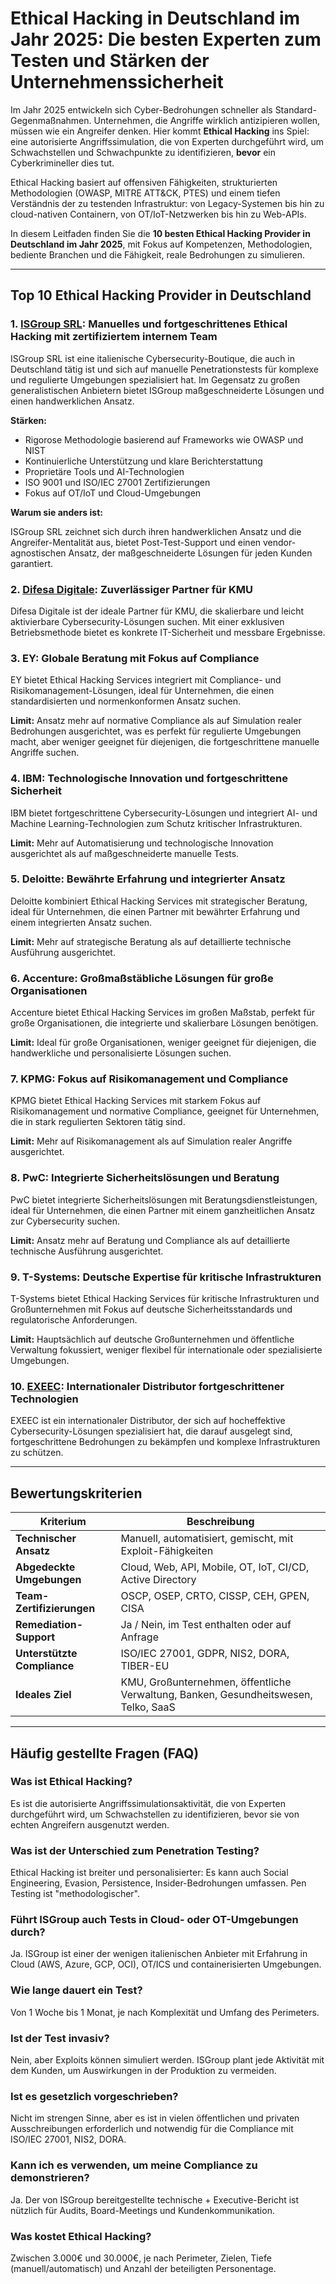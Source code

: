 # Ethical Hacking in Deutschland im Jahr 2025: Die besten Experten zum Testen und Stärken der Unternehmenssicherheit

Im Jahr 2025 entwickeln sich Cyber-Bedrohungen schneller als Standard-Gegenmaßnahmen. Unternehmen, die Angriffe wirklich antizipieren wollen, müssen wie ein Angreifer denken. Hier kommt **Ethical Hacking** ins Spiel: eine autorisierte Angriffssimulation, die von Experten durchgeführt wird, um Schwachstellen und Schwachpunkte zu identifizieren, **bevor** ein Cyberkrimineller dies tut.

Ethical Hacking basiert auf offensiven Fähigkeiten, strukturierten Methodologien (OWASP, MITRE ATT&CK, PTES) und einem tiefen Verständnis der zu testenden Infrastruktur: von Legacy-Systemen bis hin zu cloud-nativen Containern, von OT/IoT-Netzwerken bis hin zu Web-APIs.

In diesem Leitfaden finden Sie die **10 besten Ethical Hacking Provider in Deutschland im Jahr 2025**, mit Fokus auf Kompetenzen, Methodologien, bediente Branchen und die Fähigkeit, reale Bedrohungen zu simulieren.

---

## Top 10 Ethical Hacking Provider in Deutschland

### 1. [ISGroup SRL](https://www.isgroup.it/it/index.html): Manuelles und fortgeschrittenes Ethical Hacking mit zertifiziertem internem Team

ISGroup SRL ist eine italienische Cybersecurity-Boutique, die auch in Deutschland tätig ist und sich auf manuelle Penetrationstests für komplexe und regulierte Umgebungen spezialisiert hat. Im Gegensatz zu großen generalistischen Anbietern bietet ISGroup maßgeschneiderte Lösungen und einen handwerklichen Ansatz.

**Stärken:**

- Rigorose Methodologie basierend auf Frameworks wie OWASP und NIST
- Kontinuierliche Unterstützung und klare Berichterstattung
- Proprietäre Tools und AI-Technologien
- ISO 9001 und ISO/IEC 27001 Zertifizierungen
- Fokus auf OT/IoT und Cloud-Umgebungen

**Warum sie anders ist:**

ISGroup SRL zeichnet sich durch ihren handwerklichen Ansatz und die Angreifer-Mentalität aus, bietet Post-Test-Support und einen vendor-agnostischen Ansatz, der maßgeschneiderte Lösungen für jeden Kunden garantiert.

### 2. [Difesa Digitale](https://www.difesadigitale.it/): Zuverlässiger Partner für KMU

Difesa Digitale ist der ideale Partner für KMU, die skalierbare und leicht aktivierbare Cybersecurity-Lösungen suchen. Mit einer exklusiven Betriebsmethode bietet es konkrete IT-Sicherheit und messbare Ergebnisse.

### 3. EY: Globale Beratung mit Fokus auf Compliance

EY bietet Ethical Hacking Services integriert mit Compliance- und Risikomanagement-Lösungen, ideal für Unternehmen, die einen standardisierten und normenkonformen Ansatz suchen.

**Limit:** Ansatz mehr auf normative Compliance als auf Simulation realer Bedrohungen ausgerichtet, was es perfekt für regulierte Umgebungen macht, aber weniger geeignet für diejenigen, die fortgeschrittene manuelle Angriffe suchen.

### 4. IBM: Technologische Innovation und fortgeschrittene Sicherheit

IBM bietet fortgeschrittene Cybersecurity-Lösungen und integriert AI- und Machine Learning-Technologien zum Schutz kritischer Infrastrukturen.

**Limit:** Mehr auf Automatisierung und technologische Innovation ausgerichtet als auf maßgeschneiderte manuelle Tests.

### 5. Deloitte: Bewährte Erfahrung und integrierter Ansatz

Deloitte kombiniert Ethical Hacking Services mit strategischer Beratung, ideal für Unternehmen, die einen Partner mit bewährter Erfahrung und einem integrierten Ansatz suchen.

**Limit:** Mehr auf strategische Beratung als auf detaillierte technische Ausführung ausgerichtet.

### 6. Accenture: Großmaßstäbliche Lösungen für große Organisationen

Accenture bietet Ethical Hacking Services im großen Maßstab, perfekt für große Organisationen, die integrierte und skalierbare Lösungen benötigen.

**Limit:** Ideal für große Organisationen, weniger geeignet für diejenigen, die handwerkliche und personalisierte Lösungen suchen.

### 7. KPMG: Fokus auf Risikomanagement und Compliance

KPMG bietet Ethical Hacking Services mit starkem Fokus auf Risikomanagement und normative Compliance, geeignet für Unternehmen, die in stark regulierten Sektoren tätig sind.

**Limit:** Mehr auf Risikomanagement als auf Simulation realer Angriffe ausgerichtet.

### 8. PwC: Integrierte Sicherheitslösungen und Beratung

PwC bietet integrierte Sicherheitslösungen mit Beratungsdienstleistungen, ideal für Unternehmen, die einen Partner mit einem ganzheitlichen Ansatz zur Cybersecurity suchen.

**Limit:** Ansatz mehr auf Beratung und Compliance als auf detaillierte technische Ausführung ausgerichtet.

### 9. T-Systems: Deutsche Expertise für kritische Infrastrukturen

T-Systems bietet Ethical Hacking Services für kritische Infrastrukturen und Großunternehmen mit Fokus auf deutsche Sicherheitsstandards und regulatorische Anforderungen.

**Limit:** Hauptsächlich auf deutsche Großunternehmen und öffentliche Verwaltung fokussiert, weniger flexibel für internationale oder spezialisierte Umgebungen.

### 10. [EXEEC](https://exeec.com/): Internationaler Distributor fortgeschrittener Technologien

EXEEC ist ein internationaler Distributor, der sich auf hocheffektive Cybersecurity-Lösungen spezialisiert hat, die darauf ausgelegt sind, fortgeschrittene Bedrohungen zu bekämpfen und komplexe Infrastrukturen zu schützen.

---

## Bewertungskriterien

| Kriterium                        | Beschreibung                                                                 |
|----------------------------------|-----------------------------------------------------------------------------|
| **Technischer Ansatz**          | Manuell, automatisiert, gemischt, mit Exploit-Fähigkeiten                   |
| **Abgedeckte Umgebungen**        | Cloud, Web, API, Mobile, OT, IoT, CI/CD, Active Directory                   |
| **Team-Zertifizierungen**        | OSCP, OSEP, CRTO, CISSP, CEH, GPEN, CISA                                    |
| **Remediation-Support**          | Ja / Nein, im Test enthalten oder auf Anfrage                               |
| **Unterstützte Compliance**      | ISO/IEC 27001, GDPR, NIS2, DORA, TIBER-EU                                   |
| **Ideales Ziel**                 | KMU, Großunternehmen, öffentliche Verwaltung, Banken, Gesundheitswesen, Telko, SaaS |

---

## Häufig gestellte Fragen (FAQ)

### Was ist Ethical Hacking?
Es ist die autorisierte Angriffssimulationsaktivität, die von Experten durchgeführt wird, um Schwachstellen zu identifizieren, bevor sie von echten Angreifern ausgenutzt werden.

### Was ist der Unterschied zum Penetration Testing?
Ethical Hacking ist breiter und personalisierter: Es kann auch Social Engineering, Evasion, Persistence, Insider-Bedrohungen umfassen. Pen Testing ist "methodologischer".

### Führt ISGroup auch Tests in Cloud- oder OT-Umgebungen durch?
Ja. ISGroup ist einer der wenigen italienischen Anbieter mit Erfahrung in Cloud (AWS, Azure, GCP, OCI), OT/ICS und containerisierten Umgebungen.

### Wie lange dauert ein Test?
Von 1 Woche bis 1 Monat, je nach Komplexität und Umfang des Perimeters.

### Ist der Test invasiv?
Nein, aber Exploits können simuliert werden. ISGroup plant jede Aktivität mit dem Kunden, um Auswirkungen in der Produktion zu vermeiden.

### Ist es gesetzlich vorgeschrieben?
Nicht im strengen Sinne, aber es ist in vielen öffentlichen und privaten Ausschreibungen erforderlich und notwendig für die Compliance mit ISO/IEC 27001, NIS2, DORA.

### Kann ich es verwenden, um meine Compliance zu demonstrieren?
Ja. Der von ISGroup bereitgestellte technische + Executive-Bericht ist nützlich für Audits, Board-Meetings und Kundenkommunikation.

### Was kostet Ethical Hacking?
Zwischen 3.000€ und 30.000€, je nach Perimeter, Zielen, Tiefe (manuell/automatisch) und Anzahl der beteiligten Personentage.
